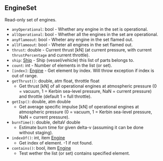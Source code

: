 ## EngineSet

Read-only set of engines.

- `anyOperational`: bool - Whether any engine in the set is operational.
- `allOperational`: bool - Whether all the engines in the set are operational.
- `anyFlameout`: bool - Wheter any engine in the set flamed out.
- `allFlameout`: bool - Wheter all engines in the set flamed out.
- `thrust`: double - Current thrust [kN] (at current pressure, with current `thrustPercentage` and current throttle).
- `ship`: [Ship](../API/Ship.md) - Ship (vessel/vehicle) this list of parts belongs to.
- `count`: int - Number of elements in the list (or set).
- `[index]`: [Engine](Engine.md) - Get element by index. Will throw exception if index is out of range.
- `getThrust()`: double, atm float, throttle float
  - Get thrust [kN] of all operational engines at atmospheric pressure (0 = vacuum, 1 = Kerbin sea-level pressure, NaN = current pressure) and throttle (default 1 = full throttle).
- `getIsp()`: double, atm double
  - Get average specific impulse [kN] of operational engines at atmospheric pressure (0 = vacuum, 1 = Kerbin sea-level pressure, NaN = current pressure).
- `burnTime()`: double, deltaV double
  - Estimate burn time for given delta-v (assuming it can be done without staging).
- `indexOf()`: int, item [Engine](Engine.md)
  - Get index of element. -1 if not found.
- `contains()`: bool, item [Engine](Engine.md)
  - Test wether the list (or set) contains specified element.

